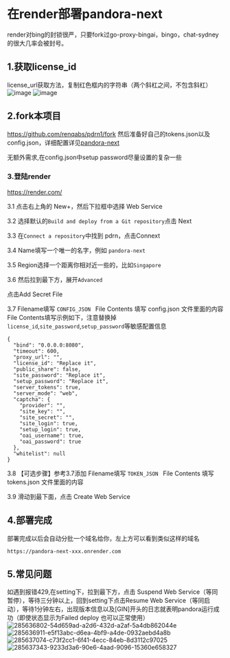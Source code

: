 # 在render部署pandora-next

render对bing的封锁很严，只要fork过go-proxy-bingai，bingo，chat-sydney的很大几率会被封号。

## 1.获取license_id
license_url获取方法，复制红色框内的字符串（两个斜杠之间，不包含斜杠）
![image](https://github.com/renqabs/pdrn1/assets/130155002/2bfd795b-47f3-41a8-a913-d5b722b6eaaf)
![image](https://github.com/renqabs/pdrn/assets/130155002/7eec537b-bbc2-4a9d-bd65-472da5dc52fb)
## 2.fork本项目
https://github.com/renqabs/pdrn1/fork
然后准备好自己的tokens.json以及config.json，详细配置详见[pandora-next](https://github.com/pandora-next/deploy)

无额外需求,在config.json中setup password尽量设置的复杂一些

### 3.登陆render

https://render.com/

3.1 点击右上角的 New+，然后下拉框中选择 Web Service

3.2 选择默认的`Build and deploy from a Git repository`点击 Next

3.3 在`Connect a repository`中找到 pdrn，点击Connext

3.4 Name填写一个唯一的名字，例如 `pandora-next`

3.5 Region选择一个距离你相对近一些的，比如`Singapore`

3.6 然后拉到最下方，展开`Advanced`

点击Add Secret File

3.7 Filename填写 `CONFIG_JSON `
File Contents 填写 config.json 文件里面的内容
File Contents填写示例如下，注意替换掉`license_id`,`site_password`,`setup_password`等敏感配置信息

```
{
  "bind": "0.0.0.0:8080",
  "timeout": 600,
  "proxy_url": "",
  "license_id": "Replace it",
  "public_share": false,
  "site_password": "Replace it",
  "setup_password": "Replace it",
  "server_tokens": true,
  "server_mode": "web",
  "captcha": {
    "provider": "",
    "site_key": "",
    "site_secret": "",
    "site_login": true,
    "setup_login": true,
    "oai_username": true,
    "oai_password": true
  },
  "whitelist": null
}
```
3.8 【可选步骤】参考3.7添加
Filename填写 `TOKEN_JSON `
File Contents 填写 tokens.json 文件里面的内容

3.9 滑动到最下面，点击 Create Web Service


## 4.部署完成

部署完成以后会自动分批一个域名给你，左上方可以看到类似这样的域名

```
https://pandora-next-xxx.onrender.com
```

## 5.常见问题
如遇到报错429,在setting下，拉到最下方，点击 Suspend Web Service（等同暂停），等待三分钟以上，回到setting下点击Resume Web Service（等同启动），等待1分钟左右，出现版本信息以及[GIN]开头的日志就表明pandora运行成功（即使状态显示为Failed deploy 也可以正常使用）
![285636802-54d659ad-a2d6-432d-a2af-5a4db862044e](https://github.com/pengjins/pdrn1/assets/151594243/6abfbfd1-0be9-413b-bd48-9d85817e9d84)
![285636911-e5f13abc-d6ea-4bf9-a4de-0932aebd4a8b](https://github.com/pengjins/pdrn1/assets/151594243/dfb933d0-15f2-4522-841d-724f1935438c)
![285637074-c73f2cc1-6f41-4ecc-84eb-8d3112c97025](https://github.com/pengjins/pdrn1/assets/151594243/52db4779-3281-4e6a-8977-6f702b2140a1)
![285637343-9233d3a6-90e6-4aad-9096-15360e658327](https://github.com/pengjins/pdrn1/assets/151594243/a6e83dc6-4798-4f05-b8f2-44171561dd4f)





